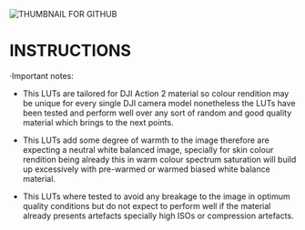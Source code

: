 ![THUMBNAIL FOR GITHUB](https://github.com/IRCGraphic/D-CINELIKE-AND-NORMAL-BLOCKBUSTER-LUT/assets/113941057/e6f190df-de00-4c56-9cd2-f3cd11eee20f)
# INSTRUCTIONS
·Important notes: 
- This LUTs are tailored for DJI Action 2 material so colour rendition may be unique for every single DJI camera model nonetheless the LUTs have been tested and perform well over any sort of random and good quality material which brings to the next points.


- This LUTs add some degree of warmth to the image therefore are expecting a neutral white balanced image, specially for skin colour rendition being already this in warm colour spectrum saturation will build up excessively with pre-warmed or warmed biased white balance material.

- This LUTs where tested to avoid any breakage to the image in optimum quality conditions but do not expect to perform well if the material already presents artefacts specially high ISOs or compression artefacts.
